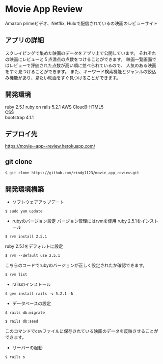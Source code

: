 # Movie App Review

Amazon primeビデオ、Netflix, Huluで配信されているの映画のレビューサイト

## アプリの詳細
スクレイピングで集めた映画のデータをアプリ上で公開しています。
それぞれの映画にレビューと５点満点の点数をつけることができます。
映画一覧画面ではレビューで評価された点数が高い順に並べられているので、
人気のある映画をすぐ見つけることができます。
また、キーワード検索機能とジャンルの絞込み機能があり、見たい映画をすぐ見つけることができます。

## 開発環境
ruby 2.5.1
ruby on rails 5.2.1
AWS Cloud9 
HTML5  
CSS  
bootstrap 4.1.1

## デプロイ先
https://movie--app--review.herokuapp.com/

## git clone
```
$ git clone https://github.com/rindy1123/movie_app_review.git
```

## 開発環境構築

+ ソフトウェアアップデート
```
$ sudo yum update
```

+ rubyのバージョン設定
バージョン管理にはrvmを使用
ruby 2.5.1をインストール
```
$ rvm install 2.5.1
```
ruby 2.5.1をデフォルトに設定
```
$ rvm --default use 2.5.1
```
こちらのコードでrubyのバージョンが正しく設定されたか確認できます。
```
$ rvm list
```

+ railsのインストール
```
$ gem install rails -v 5.2.1 -N
```

+ データベースの設定
```
$ rails db:migrate

$ rails db:seed
```
このコマンドでcsvファイルに保存されている映画のデータを反映させることができます。

+ サーバーの起動
```
$ rails s
```